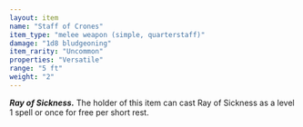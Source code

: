 ```yaml
---
layout: item
name: "Staff of Crones"
item_type: "melee weapon (simple, quarterstaff)"
damage: "1d8 bludgeoning"
item_rarity: "Uncommon"
properties: "Versatile"
range: "5 ft"
weight: "2"
---
```


***Ray of Sickness.*** The holder of this item can cast Ray of Sickness as a level 1 spell or once for free per short rest.
